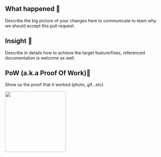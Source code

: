 ## What happened 🤔
Describe the big picture of your changes here to communicate to team why we should accept this pull request. 


## Insight 👀
Describe in details how to achieve the target feature/fixes, referenced documentation is welcome as well.


## PoW (a.k.a Proof Of Work)💪
Show us the proof that it worked (photo, gif...etc)

<img src="URL_GOES_HERE" width=200 /> 
